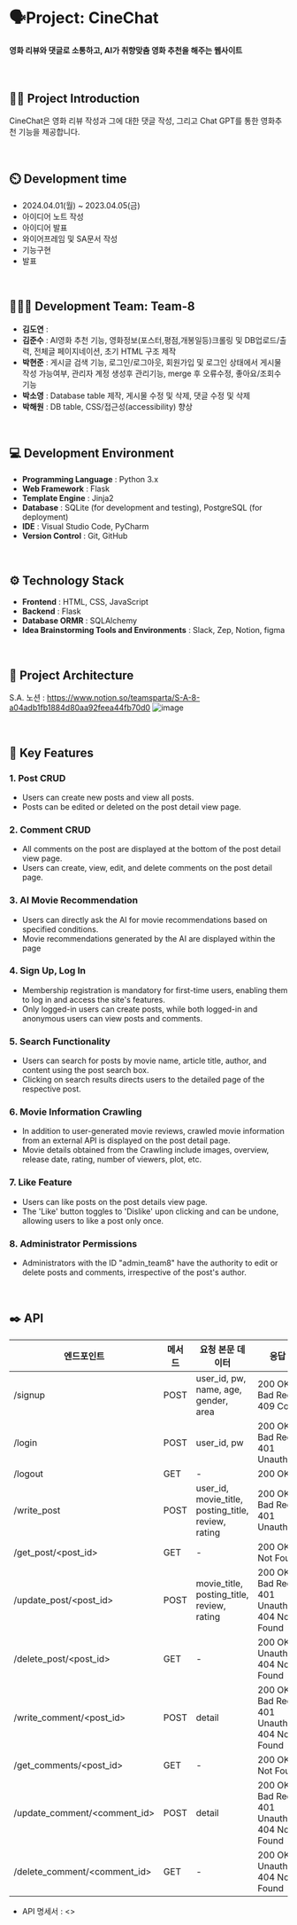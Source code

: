 # 🗣️Project: CineChat
#### 영화 리뷰와 댓글로 소통하고, AI가 취향맞춤 영화 추천을 해주는 웹사이트

<br>

## 👨‍🏫 Project Introduction
CineChat은 영화 리뷰 작성과 그에 대한 댓글 작성, 그리고 Chat GPT를 통한 영화추천 기능을 제공합니다.

<br>

## ⏲️ Development time
- 2024.04.01(월) ~ 2023.04.05(금)
- 아이디어 노트 작성
- 아이디어 발표
- 와이어프레임 및 SA문서 작성
- 기능구현
- 발표
<br>

## 🧑‍🤝‍🧑 Development Team: Team-8 
- **김도연** : 
- **김준수** : AI영화 추천 기능, 영화정보(포스터,평점,개봉일등)크롤링 및 DB업로드/출력, 전체글 페이지네이션, 초기 HTML 구조 제작  
- **박현준** : 게시글 검색 기능, 로그인/로그아웃, 회원가입 및 로그인 상태에서 게시물 작성 가능여부, 관리자 계정 생성후 관리기능, merge 후 오류수정, 좋아요/조회수 기능
- **박소영** : Database table 제작, 게시물 수정 및 삭제, 댓글 수정 및 삭제
- **박해원** : DB table, CSS/접근성(accessibility) 향상


<br>

## 💻 Development Environment
- **Programming Language** : Python 3.x
- **Web Framework** : Flask
- **Template Engine** : Jinja2
- **Database** : SQLite (for development and testing), PostgreSQL (for deployment)
- **IDE** : Visual Studio Code, PyCharm
- **Version Control** : Git, GitHub
<br>

## ⚙️ Technology Stack
- **Frontend** : HTML, CSS, JavaScript
- **Backend** : Flask
- **Database ORMR** : SQLAlchemy
- **Idea Brainstorming Tools and Environments** : Slack, Zep, Notion, figma
<br>

## 📝 Project Architecture
S.A. 노션 : https://www.notion.so/teamsparta/S-A-8-a04adb1fb1884d80aa92feea44fb70d0
![image](https://github.com/daengdaengjoa/Team-8/assets/157565164/a8ab58ef-e818-44f3-a27e-32b8c3ed7c40)


<br>

## 📌 Key Features

### 1. Post CRUD
   - Users can create new posts and view all posts.
   - Posts can be edited or deleted on the post detail view page.

### 2. Comment CRUD
   - All comments on the post are displayed at the bottom of the post detail view page.
   - Users can create, view, edit, and delete comments on the post detail page.

### 3. AI Movie Recommendation
   - Users can directly ask the AI for movie recommendations based on specified conditions.
   - Movie recommendations generated by the AI are displayed within the page
     
### 4.  Sign Up, Log In
   - Membership registration is mandatory for first-time users, enabling them to log in and access the site's features.
   - Only logged-in users can create posts, while both logged-in and anonymous users can view posts and comments.
     
### 5.  Search Functionality
   - Users can search for posts by movie name, article title, author, and content using the post search box.
   - Clicking on search results directs users to the detailed page of the respective post.

### 6. Movie Information Crawling
   - In addition to user-generated movie reviews, crawled movie information from an external API is displayed on the post detail page.
   - Movie details obtained from the Crawling include images, overview, release date, rating, number of viewers, plot, etc.
     
### 7. Like Feature
   - Users can like posts on the post details view page.
   - The 'Like' button toggles to 'Dislike' upon clicking and can be undone, allowing users to like a post only once.
     
### 8. Administrator Permissions
   - Administrators with the ID "admin_team8" have the authority to edit or delete posts and comments, irrespective of the post's author.
     

<br> 

## ✒️ API
| 엔드포인트               | 메서드 | 요청 본문 데이터             | 응답 코드                             |
|------------------------|--------|------------------------------|--------------------------------------|
| /signup                | POST   | user_id, pw, name, age, gender, area | 200 OK, 400 Bad Request, 409 Conflict |
| /login                 | POST   | user_id, pw                  | 200 OK, 400 Bad Request, 401 Unauthorized |
| /logout                | GET    | -                            | 200 OK                               |
| /write_post            | POST   | user_id, movie_title, posting_title, review, rating | 200 OK, 400 Bad Request, 401 Unauthorized |
| /get_post/<post_id>   | GET    | -                            | 200 OK, 404 Not Found                |
| /update_post/<post_id>| POST   | movie_title, posting_title, review, rating | 200 OK, 400 Bad Request, 401 Unauthorized, 404 Not Found |
| /delete_post/<post_id>| GET    | -                            | 200 OK, 401 Unauthorized, 404 Not Found |
| /write_comment/<post_id> | POST | detail                       | 200 OK, 400 Bad Request, 401 Unauthorized, 404 Not Found |
| /get_comments/<post_id>| GET    | -                            | 200 OK, 404 Not Found                |
| /update_comment/<comment_id> | POST | detail                   | 200 OK, 400 Bad Request, 401 Unauthorized, 404 Not Found |
| /delete_comment/<comment_id>| GET | -                          | 200 OK, 401 Unauthorized, 404 Not Found |


- API 명세서 : <>
